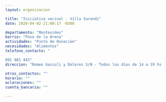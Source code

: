 ```yaml
---
layout: organizacion

title: "Iniciativa vecinal - Villa Sarandí"
date: 2020-04-02 21:00:17 -0300

departamento: "Montevideo"
barrio: "Paso de la Arena"
actividades: "Punto de Donación"
necesidades: "Alimentos"
telefono_contacto: "

091 881 443"
direccion: "Romeo Gavioli y Dolores S/N - Todos los días de 14 a 19 hs."

otros_contactos: ""
horario: ""
aclaraciones: ""
cuenta_bancaria: ""

---
```

